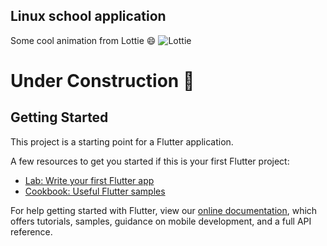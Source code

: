 ## Linux school application
Some cool animation from Lottie :smile:
![Lottie](https://72mena.com/static/lottie-3eac31889c83494d16f358a6c3cb2284.jpeg)

# Under Construction :construction:



## Getting Started

This project is a starting point for a Flutter application.

A few resources to get you started if this is your first Flutter project:

- [Lab: Write your first Flutter app](https://flutter.dev/docs/get-started/codelab)
- [Cookbook: Useful Flutter samples](https://flutter.dev/docs/cookbook)

For help getting started with Flutter, view our
[online documentation](https://flutter.dev/docs), which offers tutorials,
samples, guidance on mobile development, and a full API reference.
